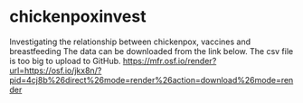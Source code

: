 # chickenpoxinvest
Investigating the relationship between chickenpox, vaccines and breastfeeding
The data can be downloaded from the link below. The csv file is too big to upload to GitHub.
https://mfr.osf.io/render?url=https://osf.io/jkx8n/?pid=4cj8b%26direct%26mode=render%26action=download%26mode=render
